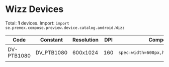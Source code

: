 # Wizz Devices

Total: **1** devices. Import: `import se.premex.compose.preview.device.catalog.android.Wizz`

| Code | Constant | Resolution | DPI | Compose Spec | Preview Usage |
|------|----------|------------|-----|-------------|---------------|
| DV-PTB1080 | DV_PTB1080 | 600x1024 | 160 | `spec:width=600px,height=1024px,dpi=160` | `@Preview(device = Wizz.DV_PTB1080)` |

<!-- Generated automatically. Do not edit manually. -->
